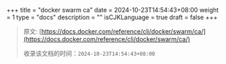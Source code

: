 +++
title = "docker swarm ca"
date = 2024-10-23T14:54:43+08:00
weight = 1
type = "docs"
description = ""
isCJKLanguage = true
draft = false
+++

> 原文: [https://docs.docker.com/reference/cli/docker/swarm/ca/](https://docs.docker.com/reference/cli/docker/swarm/ca/)
>
> 收录该文档的时间：`2024-10-23T14:54:43+08:00`
